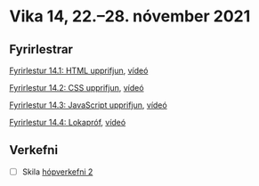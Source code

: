 # Vika 14, 22.–28. nóvember 2021

## Fyrirlestrar

[Fyrirlestur 14.1: HTML upprifjun](14.1.html.md), [vídeó](https://youtu.be/)

[Fyrirlestur 14.2: CSS upprifjun](14.2.css.md), [vídeó](https://youtu.be/)

[Fyrirlestur 14.3: JavaScript upprifjun](14.3.javascript.md), [vídeó](https://youtu.be/)

[Fyrirlestur 14.4: Lokapróf](14.4.lokaprof.md), [vídeó](https://youtu.be/)

## Verkefni

* [ ] Skila [hópverkefni 2](https://github.com/vefforritun/vef1-2021-h2)
